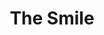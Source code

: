 ---
title: "The Smile"
summary: "A project of Tom Skinner, Jonny Greenwood and Thom Yorke."
image: "the-smile.jpg"
apple_music_artist_url: "https://music.apple.com/gb/artist/the-smile/1603491177"
---